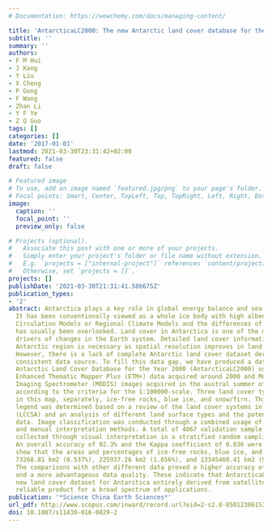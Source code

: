 ```yaml
---
# Documentation: https://wowchemy.com/docs/managing-content/

title: 'AntarcticaLC2000: The new Antarctic land cover database for the year 2000'
subtitle: ''
summary: ''
authors:
- F M Hui
- J Kang
- Y Liu
- X Cheng
- P Gong
- F Wang
- Zhan Li
- Y F Ye
- Z Q Guo
tags: []
categories: []
date: '2017-01-01'
lastmod: 2021-03-30T23:31:42+02:00
featured: false
draft: false

# Featured image
# To use, add an image named `featured.jpg/png` to your page's folder.
# Focal points: Smart, Center, TopLeft, Top, TopRight, Left, Right, BottomLeft, Bottom, BottomRight.
image:
  caption: ''
  focal_point: ''
  preview_only: false

# Projects (optional).
#   Associate this post with one or more of your projects.
#   Simply enter your project's folder or file name without extension.
#   E.g. `projects = ["internal-project"]` references `content/project/deep-learning/index.md`.
#   Otherwise, set `projects = []`.
projects: []
publishDate: '2021-03-30T21:31:41.586675Z'
publication_types:
- '2'
abstract: Antarctica plays a key role in global energy balance and sea level change.
  It has been conventionally viewed as a whole ice body with high albedo in General
  Circulation Models or Regional Climate Models and the differences of land cover
  has usually been overlooked. Land cover in Antarctica is one of the most important
  drivers of changes in the Earth system. Detailed land cover information over the
  Antarctic region is necessary as spatial resolution improves in land process models.
  However, there is a lack of complete Antarctic land cover dataset derived from a
  consistent data source. To fill this data gap, we have produced a database named
  Antarctic Land Cover Database for the Year 2000 (AntarcticaLC2000) using Landsat
  Enhanced Thematic Mapper Plus (ETM+) data acquired around 2000 and Moderate Resolution
  Imaging Spectrometer (MODIS) images acquired in the austral summer of 2003/2004
  according to the criteria for the 1:100000-scale. Three land cover types were included
  in this map, separately, ice-free rocks, blue ice, and snow/firn. This classification
  legend was determined based on a review of the land cover systems in Antarctica
  (LCCSA) and an analysis of different land surface types and the potential of satellite
  data. Image classification was conducted through a combined usage of computer-aided
  and manual interpretation methods. A total of 4067 validation sample units were
  collected through visual interpretation in a stratified random sampling manner.
  An overall accuracy of 92.3% and the Kappa coefficient of 0.836 were achieved. Results
  show that the areas and percentages of ice-free rocks, blue ice, and snow/firn are
  73268.81 km2 (0.537%), 225937.26 km2 (1.656%), and 13345460.41 km2 (97.807%), respectively.
  The comparisons with other different data proved a higher accuracy of our product
  and a more advantageous data quality. These indicate that AntarcticaLC2000, the
  new land cover dataset for Antarctica entirely derived from satellite data, is a
  reliable product for a broad spectrum of applications.
publication: '*Science China Earth Sciences*'
url_pdf: http://www.scopus.com/inward/record.url?eid=2-s2.0-85012306153&partnerID=MN8TOARS
doi: 10.1007/s11430-016-0029-2
---
```

